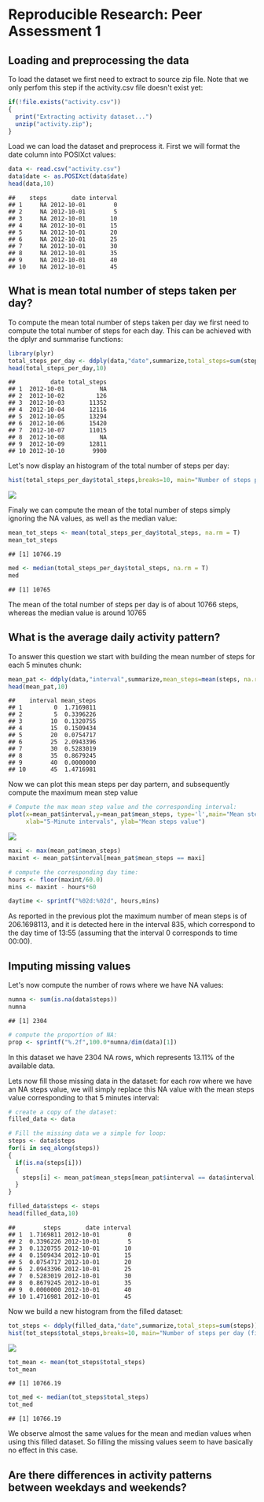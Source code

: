 # Reproducible Research: Peer Assessment 1


## Loading and preprocessing the data

To load the dataset we first need to extract to source zip file. Note that we only perfom this step if the activity.csv file doesn't exist yet:


```r
if(!file.exists("activity.csv"))
{
  print("Extracting activity dataset...")
  unzip("activity.zip");
}
```

Load we can load the dataset and preprocess it. First we will format the date column into POSIXct values:


```r
data <- read.csv("activity.csv")
data$date <- as.POSIXct(data$date)
head(data,10)
```

```
##    steps       date interval
## 1     NA 2012-10-01        0
## 2     NA 2012-10-01        5
## 3     NA 2012-10-01       10
## 4     NA 2012-10-01       15
## 5     NA 2012-10-01       20
## 6     NA 2012-10-01       25
## 7     NA 2012-10-01       30
## 8     NA 2012-10-01       35
## 9     NA 2012-10-01       40
## 10    NA 2012-10-01       45
```

## What is mean total number of steps taken per day?

To compute the mean total number of steps taken per day we first need to compute the total number of steps for each day.
This can be achieved with the dplyr and summarise functions:


```r
library(plyr)
total_steps_per_day <- ddply(data,"date",summarize,total_steps=sum(steps))
head(total_steps_per_day,10)
```

```
##          date total_steps
## 1  2012-10-01          NA
## 2  2012-10-02         126
## 3  2012-10-03       11352
## 4  2012-10-04       12116
## 5  2012-10-05       13294
## 6  2012-10-06       15420
## 7  2012-10-07       11015
## 8  2012-10-08          NA
## 9  2012-10-09       12811
## 10 2012-10-10        9900
```

Let's now display an histogram of the total number of steps per day:


```r
hist(total_steps_per_day$total_steps,breaks=10, main="Number of steps per day")
```

![](PA1_template_files/figure-html/unnamed-chunk-4-1.png)

Finaly we can compute the mean of the total number of steps simply ignoring the NA values, as well as the median value:


```r
mean_tot_steps <- mean(total_steps_per_day$total_steps, na.rm = T)
mean_tot_steps
```

```
## [1] 10766.19
```

```r
med <- median(total_steps_per_day$total_steps, na.rm = T)
med
```

```
## [1] 10765
```

The mean of the total number of steps per day is of about 10766 steps, whereas the median value is around 10765

## What is the average daily activity pattern?

To answer this question we start with building the mean number of steps for each 5 minutes chunk:


```r
mean_pat <- ddply(data,"interval",summarize,mean_steps=mean(steps, na.rm = T))
head(mean_pat,10)
```

```
##    interval mean_steps
## 1         0  1.7169811
## 2         5  0.3396226
## 3        10  0.1320755
## 4        15  0.1509434
## 5        20  0.0754717
## 6        25  2.0943396
## 7        30  0.5283019
## 8        35  0.8679245
## 9        40  0.0000000
## 10       45  1.4716981
```

Now we can plot this mean steps per day partern, and subsequently compute the maximum mean step value


```r
# Compute the max mean step value and the corresponding interval:
plot(x=mean_pat$interval,y=mean_pat$mean_steps, type='l',main="Mean steps pattern",
     xlab="5-Minute intervals", ylab="Mean steps value")
```

![](PA1_template_files/figure-html/unnamed-chunk-7-1.png)

```r
maxi <- max(mean_pat$mean_steps)
maxint <- mean_pat$interval[mean_pat$mean_steps == maxi]

# compute the corresponding day time:
hours <- floor(maxint/60.0)
mins <- maxint - hours*60

daytime <- sprintf("%02d:%02d", hours,mins)
```


As reported in the previous plot the maximum number of mean steps is of 206.1698113, and it is detected here in the interval 835, which correspond to the day time of 13:55 (assuming that the interval 0 corresponds to time 00:00).


## Imputing missing values

Let's now compute the number of rows where we have NA values:


```r
numna <- sum(is.na(data$steps))
numna
```

```
## [1] 2304
```

```r
# compute the proportion of NA:
prop <- sprintf("%.2f",100.0*numna/dim(data)[1])
```

In this dataset we have 2304 NA rows, which represents 13.11% of the available data.


Lets now fill those missing data in the dataset: for each row where we have an NA steps value, we will simply replace this NA value with the mean steps value corresponding to that 5 minutes interval:


```r
# create a copy of the dataset:
filled_data <- data

# Fill the missing data we a simple for loop:
steps <- data$steps
for(i in seq_along(steps))
{
  if(is.na(steps[i]))
  {
    steps[i] <- mean_pat$mean_steps[mean_pat$interval == data$interval[i]]
  }
}

filled_data$steps <- steps
head(filled_data,10)
```

```
##        steps       date interval
## 1  1.7169811 2012-10-01        0
## 2  0.3396226 2012-10-01        5
## 3  0.1320755 2012-10-01       10
## 4  0.1509434 2012-10-01       15
## 5  0.0754717 2012-10-01       20
## 6  2.0943396 2012-10-01       25
## 7  0.5283019 2012-10-01       30
## 8  0.8679245 2012-10-01       35
## 9  0.0000000 2012-10-01       40
## 10 1.4716981 2012-10-01       45
```

Now we build a new histogram from the filled dataset:


```r
tot_steps <- ddply(filled_data,"date",summarize,total_steps=sum(steps))
hist(tot_steps$total_steps,breaks=10, main="Number of steps per day (filled data)")
```

![](PA1_template_files/figure-html/unnamed-chunk-10-1.png)

```r
tot_mean <- mean(tot_steps$total_steps)
tot_mean
```

```
## [1] 10766.19
```

```r
tot_med <- median(tot_steps$total_steps)
tot_med
```

```
## [1] 10766.19
```

We observe almost the same values for the mean and median values when using this filled dataset. So filling the missing values seem to have basically no effect in this case.


## Are there differences in activity patterns between weekdays and weekends?
